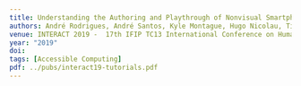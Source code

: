 ```yaml
---
title: Understanding the Authoring and Playthrough of Nonvisual Smartphone Tutorials
authors: André Rodrigues, André Santos, Kyle Montague, Hugo Nicolau, Tiago Guerreiro
venue: INTERACT 2019 -  17th IFIP TC13 International Conference on Human-Computer Interaction, Paphus, Cyprus, September, 2019
year: "2019"
doi: 
tags: [Accessible Computing]
pdf: ../pubs/interact19-tutorials.pdf
---
```

